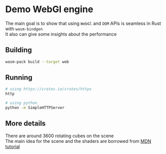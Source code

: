 # Demo WebGl engine

The main goal is to show that using `WebGl` and `DOM` APIs is seamless in Rust with `wasm-bindgen`<br>
It also can give some insights about the performance

## Building

```bash
wasm-pack build --target web
```

## Running

```bash
# using https://crates.io/crates/https
http

# using python
python -m SimpleHTTPServer
```

## More details

There are around 3600 rotating cubes on the scene<br>
The main idea for the scene and the shaders are borrowed from
[MDN tutorial](https://developer.mozilla.org/en-US/docs/Web/API/WebGL_API/Tutorial/Creating_3D_objects_using_WebGL)
